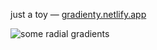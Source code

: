 just a toy — [gradienty.netlify.app](https://gradienty.netlify.app/)

![some radial gradients](https://user-images.githubusercontent.com/15332326/200169391-d0ae67b9-2028-4c60-991e-e538ef0c1739.png)

